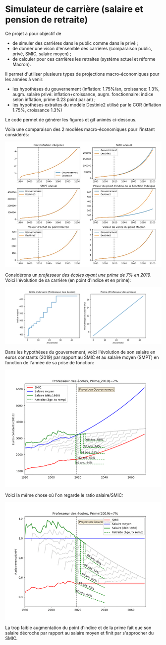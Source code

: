 # Simulateur de carrière (salaire et pension de retraite)


Ce projet a pour objectif de 

- de simuler des carrières dans le public comme dans le privé ;
- de donner une vison d'ensemble des carrières (comparaison public, privé, SMIC, salaire moyen) ;
- de calculer pour ces carrières les retraites (système actuel et réforme Macron).

Il permet d'utiliser plusieurs types de projections macro-économiques pour les années à venir:

- les hypothèses du gouvernement (inflation: 1.75%/an, croissance: 1.3%, augm. salaire privé: inflation+croissance, augm. fonctionnaire: indice selon inflation, prime 0.23 point par an) ;
- les hypothèses extraites du modèle Destinie2 utilisé par le COR (inflation 1.75%, croissance 1.3%)

Le code permet de générer les figures et gif animés ci-dessous.

Voila une comparaison des 2 modèles macro-économiques pour l'instant considérés:

![](./fig/gouv_vs_dest.jpg)

Considérons un *professeur des écoles ayant une prime de 7% en 2019*. Voici l'évolution de sa carrière (en point d'indice et en prime):

![](./fig/Carriere_ProfEcoles.png)

Dans les hypothèses du gouvernement, voici l'évolution de son salaire en euros constants (2019) par rapport au SMIC et au salaire moyen (SMPT) en fonction de l'année de sa prise de fonction:

![](./fig/Salaire_Gouvernement_ProfEcoles_7.gif)

Voici la même chose où l'on regarde le ratio salaire/SMIC:

![](./fig/Ratio_Gouvernement_ProfEcoles_7.gif)

La trop faible augmentation du point d'indice et de la prime fait que son salaire décroche par rapport au salaire moyen et finit par s'approcher du SMIC.

